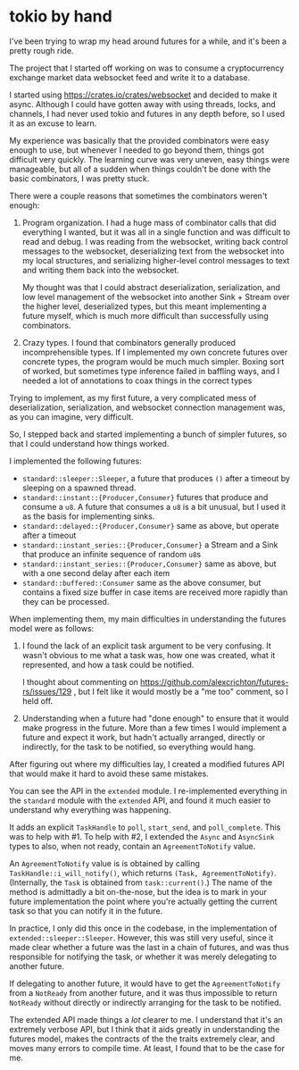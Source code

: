 tokio by hand
=============

I've been trying to wrap my head around futures for a while, and it's been a pretty rough ride.

The project that I started off working on was to consume a cryptocurrency exchange market data websocket feed and write it to a database.

I started using https://crates.io/crates/websocket and decided to make it async. Although I could have gotten away with using threads, locks, and channels, I had never used tokio and futures in any depth before, so I used it as an excuse to learn.

My experience was basically that the provided combinators were easy enough to use, but whenever I needed to go beyond them, things got difficult very quickly. The learning curve was very uneven, easy things were manageable, but all of a sudden when things couldn't be done with the basic combinators, I was pretty stuck.

There were a couple reasons that sometimes the combinators weren't enough:

1. Program organization. I had a huge mass of combinator calls that did everything I wanted, but it was all in a single function and was difficult to read and debug. I was reading from the websocket, writing back control messages to the websocket, deserializing text from the websocket into my local structures, and serializing higher-level control messages to text and writing them back into the websocket.
  
    My thought was that I could abstract deserialization, serialization, and low level management of the websocket into another Sink + Stream over the higher level, deserialized types, but this meant implementing a future myself, which is much more difficult than successfully using combinators.

2. Crazy types. I found that combinators generally produced incomprehensible types. If I implemented my own concrete futures over concrete types, the program would be much much simpler. Boxing sort of worked, but sometimes type inference failed in baffling ways, and I needed a lot of annotations to coax things in the correct types

Trying to implement, as my first future, a very complicated mess of deserialization, serialization, and websocket connection management was, as you can imagine, very difficult.

So, I stepped back and started implementing a bunch of simpler futures, so that I could understand how things worked.

I implemented the following futures:
- `standard::sleeper::Sleeper`, a future that produces `()` after a timeout by sleeping on a spawned thread.
- `standard::instant::{Producer,Consumer}` futures that produce and consume a `u8`. A future that consumes a `u8` is a bit unusual, but I used it as the basis for implementing sinks.
- `standard::delayed::{Producer,Consumer}` same as above, but operate after a timeout
- `standard::instant_series::{Producer,Consumer}` a Stream and a Sink that produce an infinite sequence of random `u8`s
- `standard::instant_series::{Producer,Consumer}` same as above, but with a one second delay after each item
- `standard::buffered::Consumer` same as the above consumer, but contains a fixed size buffer in case items are received more rapidly than they can be processed.

When implementing them, my main difficulties in understanding the futures model were as follows:

1. I found the lack of an explicit task argument to be very confusing. It wasn't obvious to me what a task was, how one was created, what it represented, and how a task could be notified.

    I thought about commenting on https://github.com/alexcrichton/futures-rs/issues/129 , but I felt like it would mostly be a "me too" comment, so I held off.

2. Understanding when a future had "done enough" to ensure that it would make progress in the future. More than a few times I would implement a future and expect it work, but hadn't actually arranged, directly or indirectly, for the task to be notified, so everything would hang.

After figuring out where my difficulties lay, I created a modified futures API that would make it hard to avoid these same mistakes.

You can see the API in the `extended` module. I re-implemented everything in the `standard` module with the `extended` API, and found it much easier to understand why everything was happening.

It adds an explicit `TaskHandle` to `poll`, `start_send`, and `poll_complete`. This was to help with #1. To help with #2, I extended the `Async` and `AsyncSink` types to also, when not ready, contain an `AgreementToNotify` value.

An `AgreementToNotify` value is is obtained by calling `TaskHandle::i_will_notify()`, which returns `(Task, AgreementToNotify)`. (Internally, the `Task` is obtained from `task::current()`.) The name of the method is admittadly a bit on-the-nose, but the idea is to mark in your future implementation the point where you're actually getting the current task so that you can notify it in the future.

In practice, I only did this once in the codebase, in the implementation of `extended::sleeper::Sleeper`. However, this was still very useful, since it made clear whether a future was the last in a chain of futures, and was thus responsible for notifying the task, or whether it was merely delegating to another future.

If delegating to another future, it would have to get the `AgreementToNotify` from a `NotReady` from another future, and it was thus impossible to return `NotReady` without directly or indirectly arranging for the task to be notified.

The extended API made things a _lot_ clearer to me. I understand that it's an extremely verbose API, but I think that it aids greatly in understanding the futures model, makes the contracts of the the traits extremely clear, and moves many errors to compile time. At least, I found that to be the case for me.
